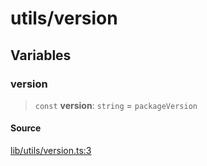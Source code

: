 # utils/version

## Variables

### version

> `const` **version**: `string` = `packageVersion`

#### Source

[lib/utils/version.ts:3](https://github.com/PufferFinance/puffer-sdk/blob/5ca3bf9fc7e146924123ef03a697b1830ab483a6/lib/utils/version.ts#L3)
